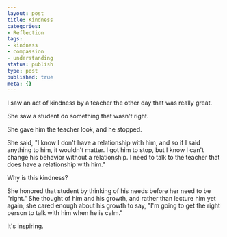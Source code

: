 ```yaml
---
layout: post
title: Kindness
categories:
- Reflection
tags:
- kindness
- compassion
- understanding
status: publish
type: post
published: true
meta: {}
---
```


I saw an act of kindness by a teacher the other day that was really great.

She saw a student do something that wasn't right.

She gave him the teacher look, and he stopped.

She said, "I know I don't have a relationship with him, and so if I said anything to him, it wouldn't matter. I got him to stop, but I know I can't change his behavior without a relationship. I need to talk to the teacher that does have a relationship with him."

Why is this kindness?

She honored that student by thinking of his needs before her need to be "right." She thought of him and his growth, and rather than lecture him yet again, she cared enough about his growth to say, "I'm going to get the right person to talk with him when he is calm."

It's inspiring.
